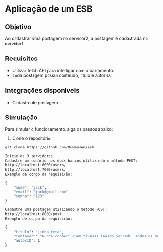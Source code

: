 # Aplicação de um ESB

## Objetivo
Ao cadastrar uma postagem no servidor2, a postagem é cadastrada no servidor1.

## Requisitos
- Utilizar fetch API para interligar com o barramento.
- Toda postagem possui conteúdo, título e autorID.

## Integrações disponíveis
- Cadastro de postagem.

## Simulação
Para simular o funcionamento, siga os passos abaixo:

1. Clone o repositório:
```bash
git clone https://github.com/DuHansen/Esb

Inicie os 3 servidores.
Cadastre um usuário nos dois bancos utilizando o método POST:
http://localhost:8000/users/
http://localhost:7000/users/
Exemplo de corpo da requisição:

{
    "nome": "jack",
    "email": "jack@gmail.com",
    "senha": "123"
}

Cadastre uma postagem utilizando o método POST:
http://localhost:8000/post
Exemplo de corpo da requisição:

{
    "titulo": "Linha reta",
    "conteudo": "Nunca conheci quem tivesse levado porrada. Todos os meus conhecidos têm sido campeões em tudo.",
    "autorID": 1
}

